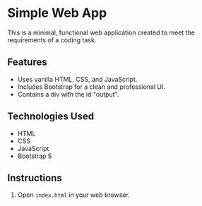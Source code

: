 # Simple Web App

This is a minimal, functional web application created to meet the requirements of a coding task.

## Features

*   Uses vanilla HTML, CSS, and JavaScript.
*   Includes Bootstrap for a clean and professional UI.
*   Contains a div with the id "output".

## Technologies Used

*   HTML
*   CSS
*   JavaScript
*   Bootstrap 5

## Instructions

1.  Open `index.html` in your web browser.